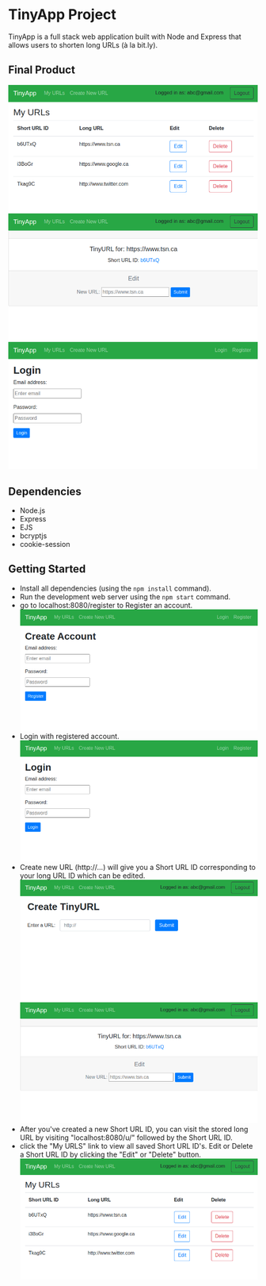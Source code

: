 # TinyApp Project

TinyApp is a full stack web application built with Node and Express that allows users to shorten long URLs (à la bit.ly).

## Final Product

!["Screenshot of URLs page"](https://github.com/sidnat/tinyapp/blob/master/docs/urls-page.png?raw=true)
!["screenshot of Short URL ID"](https://github.com/sidnat/tinyapp/blob/master/docs/short-url-id.png?raw=true)
!["screenshot of Login page"](https://github.com/sidnat/tinyapp/blob/master/docs/login.png?raw=true)

## Dependencies

- Node.js
- Express
- EJS
- bcryptjs
- cookie-session

## Getting Started

- Install all dependencies (using the `npm install` command).
- Run the development web server using the `npm start` command.
- go to localhost:8080/register to Register an account.
!["Screenshot of Registration page"](https://github.com/sidnat/tinyapp/blob/master/docs/register.png?raw=true)
- Login with registered account.
!["screenshot of Login page"](https://github.com/sidnat/tinyapp/blob/master/docs/login.png?raw=true)
- Create new URL (http://...) will give you a Short URL ID corresponding to your long URL ID which can be edited.
!["Screenshot of Create TinyURL page"](https://github.com/sidnat/tinyapp/blob/master/docs/create-short-url-id.png?raw=true)
!["screenshot of Short URL ID"](https://github.com/sidnat/tinyapp/blob/master/docs/short-url-id.png?raw=true)
- After you've created a new Short URL ID, you can visit the stored long URL by visiting "localhost:8080/u/" followed by the Short URL ID.
- click the "My URLS" link to view all saved Short URL ID's. Edit or Delete a Short URL ID by clicking the "Edit" or "Delete" button.
!["Screenshot of URLs page"](https://github.com/sidnat/tinyapp/blob/master/docs/urls-page.png?raw=true)